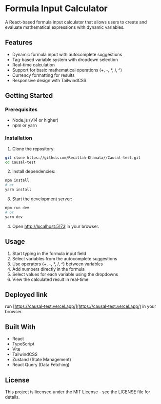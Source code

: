 # Formula Input Calculator

A React-based formula input calculator that allows users to create and evaluate mathematical expressions with dynamic variables.

## Features

- Dynamic formula input with autocomplete suggestions
- Tag-based variable system with dropdown selection
- Real-time calculation
- Support for basic mathematical operations (+, -, *, /, ^)
- Currency formatting for results
- Responsive design with TailwindCSS

## Getting Started

### Prerequisites

- Node.js (v14 or higher)
- npm or yarn

### Installation

1. Clone the repository:
```bash
git clone https://github.com/Recillah-Khamala//Causal-test.git
cd Causal-test
```

2. Install dependencies:
```bash
npm install
# or
yarn install
```

3. Start the development server:
```bash
npm run dev
# or
yarn dev
```

4. Open [http://localhost:5173](http://localhost:5173) in your browser.

## Usage

1. Start typing in the formula input field
2. Select variables from the autocomplete suggestions
3. Use operators (+, -, *, /, ^) between variables
4. Add numbers directly in the formula
5. Select values for each variable using the dropdowns
6. View the calculated result in real-time

## Deployed link

run [https://causal-test.vercel.app/](https://causal-test.vercel.app/) in your browser.

## Built With

- React
- TypeScript
- Vite
- TailwindCSS
- Zustand (State Management)
- React Query (Data Fetching)

## License

This project is licensed under the MIT License - see the LICENSE file for details.